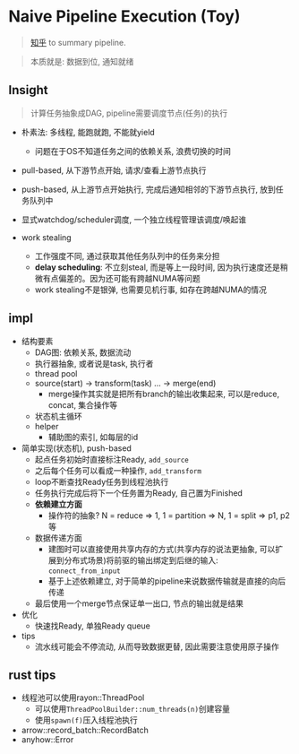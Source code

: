 # Naive Pipeline Execution (Toy)

> [知乎](https://zhuanlan.zhihu.com/p/614907875) to summary pipeline.

> 本质就是: 数据到位, 通知就绪


## Insight

> 计算任务抽象成DAG, pipeline需要调度节点(任务)的执行

- 朴素法: 多线程, 能跑就跑, 不能就yield
    * 问题在于OS不知道任务之间的依赖关系, 浪费切换的时间
- pull-based, 从下游节点开始, 请求/查看上游节点执行
- push-based, 从上游节点开始执行, 完成后通知相邻的下游节点执行, 放到任务队列中
- 显式watchdog/scheduler调度, 一个独立线程管理该调度/唤起谁

- work stealing
    * 工作强度不同, 通过获取其他任务队列中的任务来分担
    * **delay scheduling**: 不立刻steal, 而是等上一段时间, 因为执行速度还是稍微有点偏差的。因为还可能有跨越NUMA等问题
    * work stealing不是银弹, 也需要见机行事, 如存在跨越NUMA的情况

## impl


- 结构要素
    * DAG图: 依赖关系, 数据流动
    * 执行器抽象, 或者说是task, 执行者
    * thread pool
    * source(start) -> transform(task) ... -> merge(end)
        + merge操作其实就是把所有branch的输出收集起来, 可以是reduce, concat, 集合操作等
    * 状态机主循环
    * helper
        + 辅助图的索引, 如每层的id
- 简单实现(状态机), push-based
    * 起点任务初始时直接标注Ready, `add_source`
    * 之后每个任务可以看成一种操作, `add_transform`
    * loop不断查找Ready任务到线程池执行
    * 任务执行完成后将下一个任务置为Ready, 自己置为Finished
    * **依赖建立方面**
        + 操作符的抽象? N = reduce => 1, 1 = partition => N, 1 = split => p1, p2等
    * 数据传递方面
        + 建图时可以直接使用共享内存的方式(共享内存的说法更抽象, 可以扩展到分布式场景)将前驱的输出绑定到后继的输入: `connect_from_input`
        + 基于上述依赖建立, 对于简单的pipeline来说数据传输就是直接的向后传递
    * 最后使用一个merge节点保证单一出口, 节点的输出就是结果
- 优化
    * 快速找Ready, 单独Ready queue
- tips
    * 流水线可能会不停流动, 从而导致数据更替, 因此需要注意使用原子操作


## rust tips

- 线程池可以使用rayon::ThreadPool
    * 可以使用`ThreadPoolBuilder::num_threads(n)`创建容量
    * 使用`spawn(f)`压入线程池执行
- arrow::record_batch::RecordBatch
- anyhow::Error

